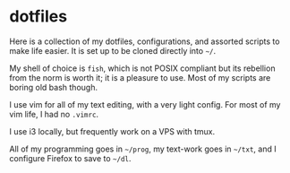# dotfiles

Here is a collection of my dotfiles, configurations, and assorted scripts to make life easier. It is set up to be cloned directly into `~/`.

My shell of choice is `fish`, which is not POSIX compliant but its rebellion from the norm is worth it; it is a pleasure to use. Most of my scripts are boring old bash though.

I use vim for all of my text editing, with a very light config. For most of my vim life, I had no `.vimrc`.

I use i3 locally, but frequently work on a VPS with tmux.

All of my programming goes in `~/prog`, my text-work goes in `~/txt`, and I configure Firefox to save to `~/dl`.
